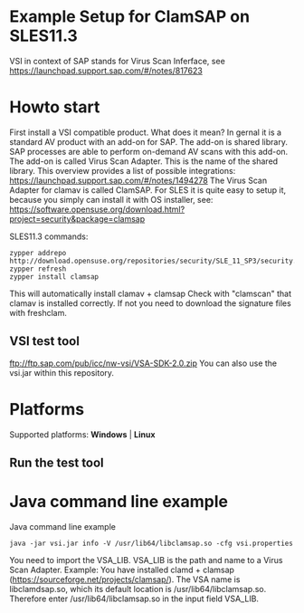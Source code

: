# Example Setup for ClamSAP on SLES11.3

VSI in context of SAP stands for Virus Scan Inferface, see https://launchpad.support.sap.com/#/notes/817623 

# Howto start
First install a VSI compatible product. What does it mean? In gernal it is a standard AV product with an add-on for SAP. The add-on is shared library. SAP processes are able to perform on-demand AV scans with this add-on. The add-on is called Virus Scan Adapter. This is the name of the shared library. This overview provides a list of possible integrations: https://launchpad.support.sap.com/#/notes/1494278
The Virus Scan Adapter for clamav is called ClamSAP. For SLES it is quite easy to setup it, because you simply can install it with OS installer, see:
https://software.opensuse.org/download.html?project=security&package=clamsap

SLES11.3 commands:
```
zypper addrepo http://download.opensuse.org/repositories/security/SLE_11_SP3/security.repo
zypper refresh
zypper install clamsap
```
This will automatically install clamav + clamsap
Check with "clamscan" that clamav is installed correctly. If not you need to download the signature files with freshclam.

## VSI test tool
ftp://ftp.sap.com/pub/icc/nw-vsi/VSA-SDK-2.0.zip
You can also use the vsi.jar within this repository.

# Platforms
Supported platforms: **Windows** | **Linux** 

## Run the test tool
# Java command line example
Java command line example
```
java -jar vsi.jar info -V /usr/lib64/libclamsap.so -cfg vsi.properties
```
You need to import the VSA_LIB. VSA_LIB is the path and name to a Virus Scan Adapter.
Example: You have installed clamd + clamsap (https://sourceforge.net/projects/clamsap/). The VSA name is libclamdsap.so, which its default location is /usr/lib64/libclamsap.so. Therefore enter /usr/lib64/libclamsap.so in the input field VSA_LIB.




